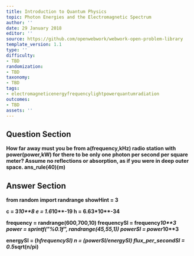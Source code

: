 ```yaml
---
title: Introduction to Quantum Physics
topic: Photon Energies and the Electromagnetic Spectrum
author: ''
date: 29 January 2018
editor: ''
source: https://github.com/openwebwork/webwork-open-problem-library
template_version: 1.1
type: ''
difficulty:
- TBD
randomization:
- TBD
taxonomy:
- TBD
tags:
- electromagneticenergyfrequencylightpowerquantumradiation
outcomes:
- TBD
assets: ''
---
```


## Question Section 

<b>
How far away must you be from a(frequency,kHz) radio station with power(power,kW) for there to be only one photon per second per square meter? Assume no reflections or absorption, as if you were in deep outer space.
ans_rule(40)(m)



## Answer Section

from random import randrange
showHint = 3

c = 3*10**8
e = 1.6*10**-19
h = 6.63*10**-34

frequency = randrange(600,700,10)
frequencySI = frequency*10**3
power = sprintf("%0.1f", randrange(45,55,1))
powerSI = power*10**3

energySI = (h*frequencySI)
n = (powerSI/energySI)
flux_per_secondSI = 0.5*sqrt(n/pi)